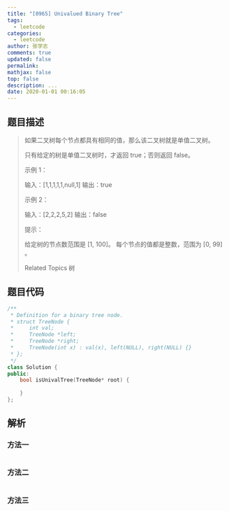 ```yaml
---
title: "[0965] Univalued Binary Tree"
tags:
  - leetcode
categories:
  - leetcode
author: 张学志
comments: true
updated: false
permalink:
mathjax: false
top: false
description: ...
date: 2020-01-01 00:16:05
---
```


## 题目描述

> 如果二叉树每个节点都具有相同的值，那么该二叉树就是单值二叉树。 
> 
> 只有给定的树是单值二叉树时，才返回 true；否则返回 false。 
> 
> 
> 
> 示例 1： 
> 
> 
> 
> 输入：[1,1,1,1,1,null,1]
> 输出：true
> 
> 
> 示例 2： 
> 
> 
> 
> 输入：[2,2,2,5,2]
> 输出：false
> 
> 
> 
> 
> 提示： 
> 
> 
> 给定树的节点数范围是 [1, 100]。 
> 每个节点的值都是整数，范围为 [0, 99] 。 
> 
> Related Topics 树

## 题目代码

```cpp
/**
 * Definition for a binary tree node.
 * struct TreeNode {
 *     int val;
 *     TreeNode *left;
 *     TreeNode *right;
 *     TreeNode(int x) : val(x), left(NULL), right(NULL) {}
 * };
 */
class Solution {
public:
    bool isUnivalTree(TreeNode* root) {
        
    }
};
```

## 解析

### 方法一

```cpp

```

### 方法二

```cpp

```

### 方法三

```cpp

```

